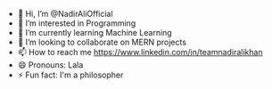 - 👋 Hi, I’m @NadirAliOfficial
- 👀 I’m interested in Programming 
- 🌱 I’m currently learning Machine Learning 
- 💞️ I’m looking to collaborate on MERN projects 
- 📫 How to reach me https://www.linkedin.com/in/teamnadiralikhan
- 😄 Pronouns: Lala
- ⚡ Fun fact: I'm a philosopher 

<!---
NadirAliOfficial/NadirAliOfficial is a ✨ special ✨ repository because its `README.md` (this file) appears on your GitHub profile.
You can click the Preview link to take a look at your changes.
--->
